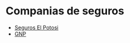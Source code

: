 # Companias de seguros

* [Seguros El Potosi](https://elpotosi.com.mx/)
* [GNP](https://www.gnp.com.mx/)